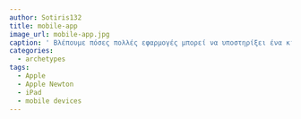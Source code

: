 ```yaml
---
author: Sotiris132
title: mobile-app
image_url: mobile-app.jpg
caption: ' Βλέπουμε πόσες πολλές εφαρμογές μπορεί να υποστηρίξει ένα κινητό '
categories:
  - archetypes
tags:
  - Apple
  - Apple Newton
  - iPad
  - mobile devices
---
```

